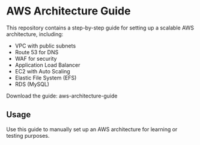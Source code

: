 # AWS Architecture Guide

This repository contains a step-by-step guide for setting up a scalable AWS architecture, including:
- VPC with public subnets
- Route 53 for DNS
- WAF for security
- Application Load Balancer
- EC2 with Auto Scaling
- Elastic File System (EFS)
- RDS (MySQL)

Download the guide: aws-architecture-guide

## Usage
Use this guide to manually set up an AWS architecture for learning or testing purposes.
